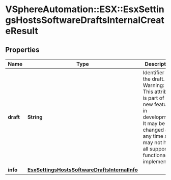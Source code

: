 # VSphereAutomation::ESX::EsxSettingsHostsSoftwareDraftsInternalCreateResult

## Properties
Name | Type | Description | Notes
------------ | ------------- | ------------- | -------------
**draft** | **String** | Identifier of the draft. Warning: This attribute is part of a new feature in development. It may be changed at any time and may not have all supported functionality implemented. | 
**info** | [**EsxSettingsHostsSoftwareDraftsInternalInfo**](EsxSettingsHostsSoftwareDraftsInternalInfo.md) |  | 


